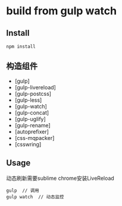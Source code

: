 build from gulp watch
===

Install
---

```
npm install
```

构造组件
---

- [gulp]
- [gulp-livereload]
- [gulp-postcss]
- [gulp-less]
- [gulp-watch]
- [gulp-concat]
- [gulp-uglify]
- [gulp-rename]
- [autoprefixer]
- [css-mqpacker]
- [csswring]


Usage
---

动态刷新需要sublime chrome安装LiveReload

```
gulp  // 调用
gulp watch  // 动态监控
```
